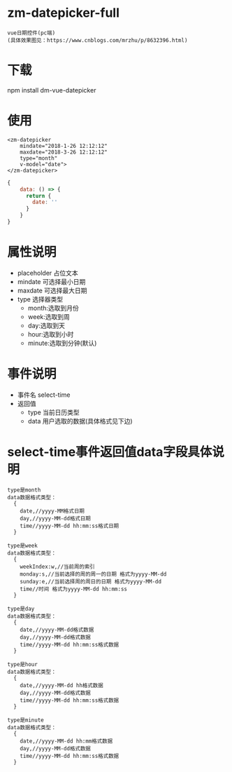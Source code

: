 # zm-datepicker-full
    vue日期控件(pc端)
    (具体效果图见：https://www.cnblogs.com/mrzhu/p/8632396.html)

# 下载
  npm install dm-vue-datepicker

# 使用

```vue
<zm-datepicker 
    mindate="2018-1-26 12:12:12" 
    maxdate="2018-3-26 12:12:12" 
    type="month" 
    v-model="date">
</zm-datepicker>
```

```javascript
{
    data: () => {
      return {
        date: ''
      }
    }
}
```

# 属性说明
  * placeholder 占位文本
  * mindate 可选择最小日期
  * maxdate 可选择最大日期
  * type 选择器类型
    * month:选取到月份
    * week:选取到周
    * day:选取到天
    * hour:选取到小时
    * minute:选取到分钟(默认)

# 事件说明
  * 事件名 select-time 
  * 返回值 
    * type 当前日历类型
    * data 用户选取的数据(具体格式见下边)

# select-time事件返回值data字段具体说明
    type是month
    data数据格式类型：
      {
        date,//yyyy-MM格式日期
        day,//yyyy-MM-dd格式日期
        time//yyyy-MM-dd hh:mm:ss格式日期
      }

    type是week
    data数据格式类型：
      {
        weekIndex:w,//当前周的索引
        monday:s,//当前选择的周的周一的日期 格式为yyyy-MM-dd
        sunday:e,//当前选择周的周日的日期 格式为yyyy-MM-dd
        time//时间 格式为yyyy-MM-dd hh:mm:ss
      } 

    type是day
    data数据格式类型：
      {
        date,//yyyy-MM-dd格式数据
        day,//yyyy-MM-dd格式数据
        time//yyyy-MM-dd hh:mm:ss格式数据
      } 

    type是hour
    data数据格式类型：
      {    
        date,//yyyy-MM-dd hh格式数据
        day,//yyyy-MM-dd格式数据
        time//yyyy-MM-dd hh:mm:ss格式数据
      }

    type是minute
    data数据格式类型：
      {
        date,//yyyy-MM-dd hh:mm格式数据
        day,//yyyy-MM-dd格式数据
        time//yyyy-MM-dd hh:mm:ss格式数据
      }